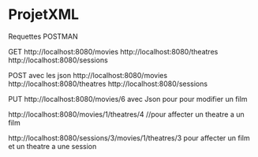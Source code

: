 # ProjetXML

Requettes POSTMAN

GET
http://localhost:8080/movies
http://localhost:8080/theatres
http://localhost:8080/sessions


POST avec les json
http://localhost:8080/movies
http://localhost:8080/theatres
http://localhost:8080/sessions

PUT
http://localhost:8080/movies/6 avec Json pour pour modifier un film

http://localhost:8080/movies/1/theatres/4 //pour affecter un theatre a un film

http://localhost:8080/sessions/3/movies/1/theatres/3 pour affecter un film et un theatre a une session


